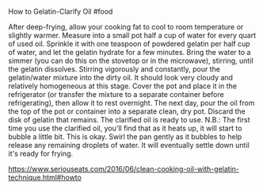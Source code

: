 How to Gelatin-Clarify Oil
#food 

After deep-frying, allow your cooking fat to cool to room temperature or slightly warmer.
Measure into a small pot half a cup of water for every quart of used oil. Sprinkle it with one teaspoon of powdered gelatin per half cup of water, and let the gelatin hydrate for a few minutes.
Bring the water to a simmer (you can do this on the stovetop or in the microwave), stirring, until the gelatin dissolves. Stirring vigorously and constantly, pour the gelatin/water mixture into the dirty oil. It should look very cloudy and relatively homogeneous at this stage. Cover the pot and place it in the refrigerator (or transfer the mixture to a separate container before refrigerating), then allow it to rest overnight.
The next day, pour the oil from the top of the pot or container into a separate clean, dry pot. Discard the disk of gelatin that remains. The clarified oil is ready to use.
N.B.: The first time you use the clarified oil, you'll find that as it heats up, it will start to bubble a little bit. This is okay. Swirl the pan gently as it bubbles to help release any remaining droplets of water. It will eventually settle down until it's ready for frying.

https://www.seriouseats.com/2016/06/clean-cooking-oil-with-gelatin-technique.html#howto